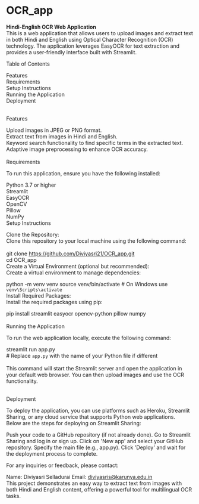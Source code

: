 # OCR_app 
**Hindi-English OCR Web Application**<br>
This is a web application that allows users to upload images and extract text in both Hindi and English using Optical Character Recognition (OCR) technology. The application leverages EasyOCR for text extraction and provides a user-friendly interface built with Streamlit.<br>

Table of Contents<br>

Features<br>
Requirements<br>
Setup Instructions<br>
Running the Application<br>
Deployment<br><br>

Features<br>

Upload images in JPEG or PNG format.<br>
Extract text from images in Hindi and English.<br>
Keyword search functionality to find specific terms in the extracted text.<br>
Adaptive image preprocessing to enhance OCR accuracy.<br><br>
Requirements<br>

To run this application, ensure you have the following installed:<br>

Python 3.7 or higher<br>
Streamlit<br>
EasyOCR<br>
OpenCV<br>
Pillow<br>
NumPy<br>
Setup Instructions<br>

Clone the Repository:<br> Clone this repository to your local machine using the following command:<br><br>
git clone https://github.com/Diviyasri21/OCR_app.git<br>
cd OCR_app<br>
Create a Virtual Environment (optional but recommended): <br>Create a virtual environment to manage dependencies:<br>

python -m venv venv
source venv/bin/activate  # On Windows use `venv\Scripts\activate`<br>
Install Required Packages:<br> Install the required packages using pip:<br>

pip install streamlit easyocr opencv-python pillow numpy<br><br>
Running the Application<br>

To run the web application locally, execute the following command:<br>

streamlit run app.py<br>  # Replace `app.py` with the name of your Python file if different<br><br>
This command will start the Streamlit server and open the application in your default web browser. You can then upload images and use the OCR functionality.<br><br>

Deployment<br>

To deploy the application, you can use platforms such as Heroku, Streamlit Sharing, or any cloud service that supports Python web applications. <br>Below are the steps for deploying on Streamlit Sharing:<br>

Push your code to a GitHub repository (if not already done).
Go to Streamlit Sharing and log in or sign up.
Click on 'New app' and select your GitHub repository.
Specify the main file (e.g., app.py).
Click 'Deploy' and wait for the deployment process to complete.


For any inquiries or feedback, please contact:

Name: Diviyasri Selladurai
Email: diviyasris@karunya.edu.in <br>
This project demonstrates an easy way to extract text from images with both Hindi and English content, offering a powerful tool for multilingual OCR tasks.
